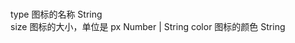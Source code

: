 <Icon type="checkmark"></Icon>  
type	图标的名称	String	
size	图标的大小，单位是 px	Number | String	
color	图标的颜色	String